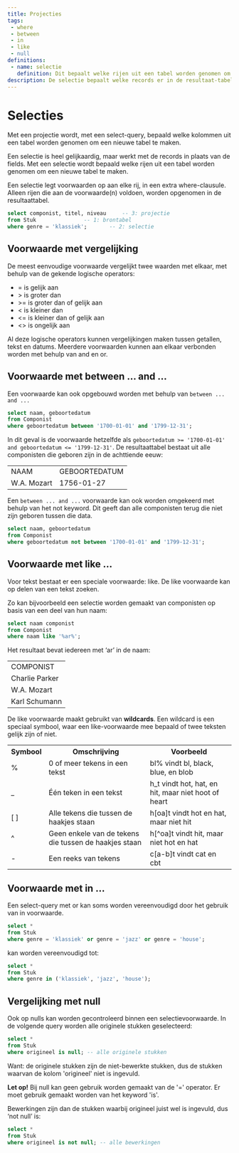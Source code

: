 ```yaml
---
title: Projecties
tags: 
 - where
 - between
 - in
 - like
 - null
definitions: 
 - name: selectie
   definition: Dit bepaalt welke rijen uit een tabel worden genomen om een nieuwe tabel te maken.
description: De selectie bepaalt welke records er in de resultaat-tabel van een query worden meegenomen. Hier zijn een heleboel verschillende methodes voor.
---
```


# Selecties

Met een projectie wordt, met een select-query, bepaald welke kolommen uit een tabel worden genomen om een nieuwe tabel te maken.

Een selectie is heel gelijkaardig, maar werkt met de records in plaats van de fields. Met een selectie wordt bepaald welke rijen uit een tabel worden genomen om een nieuwe tabel te maken.

Een selectie legt voorwaarden op aan elke rij, in een extra where-clausule. Alleen rijen die aan de voorwaarde(n) voldoen, worden opgenomen in de resultaattabel.

```sql
select componist, titel, niveau 	-- 3: projectie
from Stuk 				-- 1: brontabel
where genre = 'klassiek'; 		-- 2: selectie
```

## Voorwaarde met vergelijking

De meest eenvoudige voorwaarde vergelijkt twee waarden met elkaar, met behulp van de gekende logische operators:

 - = 	is gelijk aan
 - &gt; 	is groter dan
 - &gt;= 	is groter dan of gelijk aan
 - &lt; 	is kleiner dan
 - &lt;= 	is kleiner dan of gelijk aan
 - &lt;&gt; 	is ongelijk aan

Al deze logische operators kunnen vergelijkingen maken tussen getallen, tekst en datums. Meerdere voorwaarden kunnen aan elkaar verbonden worden met behulp van and en or.

## Voorwaarde met between … and …

Een voorwaarde kan ook opgebouwd worden met behulp van `between ... and ...`

```sql
select naam, geboortedatum
from Componist
where geboortedatum between '1700-01-01' and '1799-12-31';
```

In dit geval is de voorwaarde hetzelfde als `geboortedatum >= '1700-01-01' and geboortedatum <= '1799-12-31'`. De resultaattabel bestaat uit alle componisten die geboren zijn in de achttiende eeuw:

<table class="styledTable">
   <tr>
      <td>NAAM</td>
      <td>GEBOORTEDATUM</td>
   </tr>
   <tr>
      <td>W.A. Mozart</td>
      <td>1756-01-27</td>
   </tr>
</table>

Een `between ... and ...`  voorwaarde kan ook worden omgekeerd met behulp van het not keyword. Dit geeft dan alle componisten terug die niet zijn geboren tussen die data.

```sql
select naam, geboortedatum
from Componist
where geboortedatum not between '1700-01-01' and '1799-12-31';
```

## Voorwaarde met like …

Voor tekst bestaat er een speciale voorwaarde: like. De like voorwaarde kan op delen van een tekst zoeken.

Zo kan bijvoorbeeld een selectie worden gemaakt van componisten op basis van een deel van hun naam:

```sql
select naam componist
from Componist
where naam like '%ar%';
```

Het resultaat bevat iedereen met ‘ar’ in de naam:

<table class="styledTable">
   <tr>
      <td>COMPONIST</td>
   </tr>
   <tr>
      <td>Charlie Parker</td>
   </tr>
   <tr>
      <td>W.A. Mozart</td>
   </tr>
   <tr>
      <td>Karl Schumann</td>
   </tr>
</table>

De like voorwaarde maakt gebruikt van **wildcards**. Een wildcard is een speciaal symbool, waar een like-voorwaarde mee bepaald of twee teksten gelijk zijn of niet.

<table class="styledTable">
   <tr>
      <th>Symbool</th>
      <th>Omschrijving</th>
      <th>Voorbeeld</th>
   </tr>
   <tr>
      <td>%</td>
      <td>0 of meer tekens in een tekst</td>
      <td>bl% vindt bl, black, blue, en blob</td>
   </tr>
   <tr>
      <td>_</td>
      <td>Één teken in een tekst</td>
      <td>h_t vindt hot, hat, en hit, maar niet hoot of heart</td>
   </tr>
   <tr>
      <td>[ ]</td>
      <td>Alle tekens die tussen de haakjes staan</td>
      <td>h[oa]t vindt hot en hat, maar niet hit</td>
   </tr>
   <tr>
      <td>^</td>
      <td>Geen enkele van de tekens die tussen de haakjes staan</td>
      <td>h[^oa]t vindt hit, maar niet hot en hat</td>
   </tr>
   <tr>
      <td>-</td>
      <td>Een reeks van tekens</td>
      <td>c[a-b]t vindt cat en cbt</td>
   </tr>
</table>

## Voorwaarde met in …
Een select-query met or kan soms worden vereenvoudigd door het gebruik van in voorwaarde.

```sql
select *
from Stuk
where genre = 'klassiek' or genre = 'jazz' or genre = 'house';
```

kan worden vereenvoudigd tot:

```sql
select *
from Stuk
where genre in ('klassiek', 'jazz', 'house');
```

## Vergelijking met null

Ook op nulls kan worden gecontroleerd binnen een selectievoorwaarde. In de volgende query worden alle originele stukken geselecteerd:

```sql
select *
from Stuk
where origineel is null; -- alle originele stukken
```

Want: de originele stukken zijn de niet-bewerkte stukken, dus de stukken waarvan de kolom 'origineel' niet is ingevuld. 

**Let op!** Bij null kan geen gebruik worden gemaakt van de '=' operator. Er moet gebruik gemaakt worden van het keyword 'is'.

Bewerkingen zijn dan de stukken waarbij origineel juist wel is ingevuld, dus ‘not null’ is:

```sql
select *
from Stuk
where origineel is not null; -- alle bewerkingen
```
